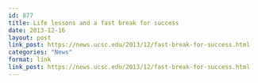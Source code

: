 ```yaml
---
id: 877
title: Life lessons and a fast break for success
date: 2013-12-16
layout: post
link_post: https://news.ucsc.edu/2013/12/fast-break-for-success.html
categories: "News"
format: link
link_post: https://news.ucsc.edu/2013/12/fast-break-for-success.html
---
```

